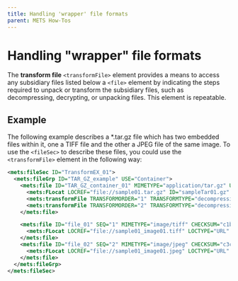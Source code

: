 ```yaml
---
title: Handling 'wrapper' file formats
parent: METS How-Tos
---
```

# Handling "wrapper" file formats

The **transform file** `<transformFile>` element provides a means to access any subsidiary files listed below a `<file>` element by indicating the steps required to unpack or transform the subsidiary files, such as decompressing, decrypting, or unpacking files. This element is repeatable.

## Example

The following example describes a *.tar.gz file which has two embedded files within it, one a TIFF file and the other a JPEG file of the same image. To use the `<fileSec>` to describe these files, you could use the `<transformFile>` element in the following way:

```xml
<mets:fileSec ID="TransformEX_01">
  <mets:fileGrp ID="TAR_GZ_example" USE="Container">
    <mets:file ID="TAR_GZ_container_01" MIMETYPE="application/tar.gz" USE="Container">
      <mets:FLocat LOCREF="file://sample01.tar.gz" ID="sampleTar01.gz" LOCTYPE="URL"/>
      <mets:transformFile TRANSFORMORDER="1" TRANSFORMTYPE="decompression" TRANSFORMALGORITHM="gunzip"/>
      <mets:transformFile TRANSFORMORDER="2" TRANSFORMTYPE="decompression" TRANSFORMALGORITHM="tar"/>
    </mets:file>

    <mets:file ID="file_01" SEQ="1" MIMETYPE="image/tiff" CHECKSUM="c1b82611e48066016ceb8daa93d46de7" CHECKSUMTYPE="MD5">
      <mets:FLocat LOCREF="file://sample01_image01.tiff" LOCTYPE="URL" USE="Archival Master"/>
    </mets:file>
    <mets:file ID="file_02" SEQ="2" MIMETYPE="image/jpeg" CHECKSUM="c3cb82611e48066016ceb8daa93d46df5" CHECKSUMTYPE="MD5">
      <mets:FLocat LOCREF="file://sample01_image01.jpeg" LOCTYPE="URL" USE="Display Derivative"/>
    </mets:file>
  </mets:fileGrp>
</mets:fileSec>
```
